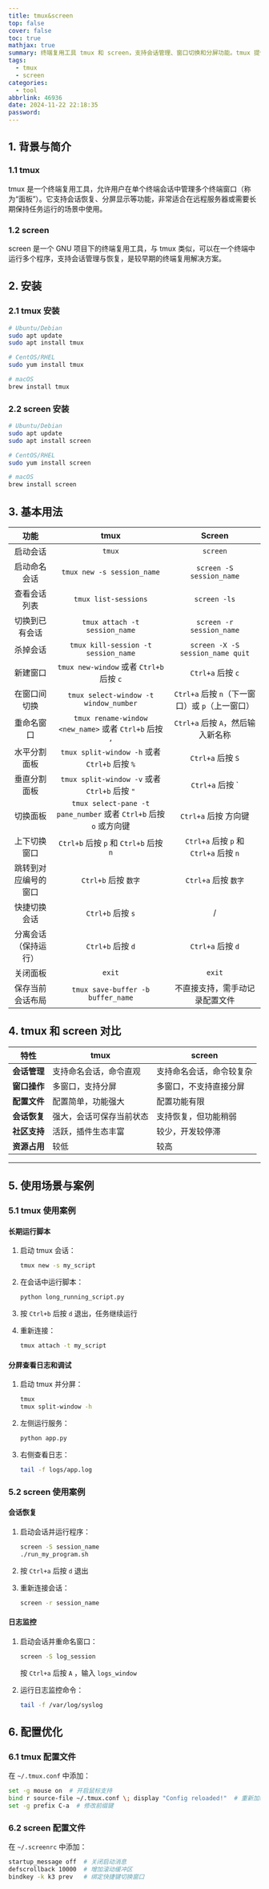 ```yaml
---
title: tmux&screen
top: false
cover: false
toc: true
mathjax: true
summary: 终端复用工具 tmux 和 screen，支持会话管理、窗口切换和分屏功能。tmux 提供更多的分屏与会话恢复功能，screen 适合简单的会话管理。
tags:
  - tmux
  - screen
categories:
  - tool
abbrlink: 46936
date: 2024-11-22 22:18:35
password:
---
```


## 1. 背景与简介

### 1.1 tmux

tmux 是一个终端复用工具，允许用户在单个终端会话中管理多个终端窗口（称为“面板”）。它支持会话恢复、分屏显示等功能，非常适合在远程服务器或需要长期保持任务运行的场景中使用。

### 1.2 screen

screen 是一个 GNU 项目下的终端复用工具，与 tmux 类似，可以在一个终端中运行多个程序，支持会话管理与恢复，是较早期的终端复用解决方案。



## 2. 安装

### 2.1 tmux 安装

```bash
# Ubuntu/Debian
sudo apt update
sudo apt install tmux

# CentOS/RHEL
sudo yum install tmux

# macOS
brew install tmux
```



### 2.2 screen 安装

```bash
# Ubuntu/Debian
sudo apt update
sudo apt install screen

# CentOS/RHEL
sudo yum install screen

# macOS
brew install screen
```



## 3. 基本用法

|         功能         |                             tmux                             |                     Screen                      |
| :------------------: | :----------------------------------------------------------: | :---------------------------------------------: |
|       启动会话       |                            `tmux`                            |                    `screen`                     |
|     启动命名会话     |                  `tmux new -s session_name`                  |            `screen -S session_name`             |
|     查看会话列表     |                     `tmux list-sessions`                     |                  `screen -ls`                   |
|    切换到已有会话    |                `tmux attach -t session_name`                 |            `screen -r session_name`             |
|       杀掉会话       |             `tmux kill-session -t session_name`              |        `screen -X -S session_name quit`         |
|       新建窗口       |           `tmux new-window` 或者 `Ctrl+b` 后按 `c`           |                `Ctrl+a` 后按 `c`                |
|     在窗口间切换     |            `tmux select-window -t window_number`             | `Ctrl+a` 后按 `n`（下一窗口）或 `p`（上一窗口） |
|      重命名窗口      |    `tmux rename-window <new_name>` 或者 `Ctrl+b` 后按 `,`    |        `Ctrl+a` 后按 `A`，然后输入新名称        |
|     水平分割面板     |        `tmux split-window -h` 或者 `Ctrl+b` 后按 `%`         |                `Ctrl+a` 后按 `S`                |
|     垂直分割面板     |         `tmux split-window -v` 或者`Ctrl+b` 后按 `"`         |                `Ctrl+a` 后按 `|`                |
|       切换面板       | `tmux select-pane -t pane_number` 或者 `Ctrl+b` 后按 `o` 或方向键 |              `Ctrl+a` 后按 方向键               |
|     上下切换窗口     |            `Ctrl+b` 后按 `p` 和 `Ctrl+b` 后按 `n`            |     `Ctrl+a` 后按 `p` 和  `Ctrl+a` 后按 `n`     |
| 跳转到对应编号的窗口 |                     `Ctrl+b` 后按 `数字`                     |              `Ctrl+a` 后按 `数字`               |
|     快捷切换会话     |                      `Ctrl+b` 后按 `s`                       |                        /                        |
| 分离会话（保持运行） |                      `Ctrl+b` 后按 `d`                       |                `Ctrl+a` 后按 `d`                |
|       关闭面板       |                            `exit`                            |                     `exit`                      |
|   保存当前会话布局   |              `tmux save-buffer -b buffer_name`               |         不直接支持，需手动记录配置文件          |



## 4. tmux 和 screen 对比

| 特性         | tmux                     | screen                   |
| ------------ | ------------------------ | ------------------------ |
| **会话管理** | 支持命名会话，命令直观   | 支持命名会话，命令较复杂 |
| **窗口操作** | 多窗口，支持分屏         | 多窗口，不支持直接分屏   |
| **配置文件** | 配置简单，功能强大       | 配置功能有限             |
| **会话恢复** | 强大，会话可保存当前状态 | 支持恢复，但功能稍弱     |
| **社区支持** | 活跃，插件生态丰富       | 较少，开发较停滞         |
| **资源占用** | 较低                     | 较高                     |

------



## 5. 使用场景与案例

### 5.1 tmux 使用案例

#### 长期运行脚本

1. 启动 tmux 会话：

   ```bash
   tmux new -s my_script
   ```

2. 在会话中运行脚本：

   ```bash
   python long_running_script.py
   ```

3. 按 `Ctrl+b` 后按 `d` 退出，任务继续运行

4. 重新连接：

   ```bash
   tmux attach -t my_script
   ```

#### 分屏查看日志和调试

1. 启动 tmux 并分屏：

   ```bash
   tmux
   tmux split-window -h
   ```

2. 左侧运行服务：

   ```bash
   python app.py
   ```

3. 右侧查看日志：

   ```bash
   tail -f logs/app.log
   ```



### 5.2 screen 使用案例

#### 会话恢复

1. 启动会话并运行程序：

   ```bash
   screen -S session_name
   ./run_my_program.sh
   ```

2. 按 `Ctrl+a` 后按 `d` 退出

3. 重新连接会话：

   ```bash
   screen -r session_name
   ```

#### 日志监控

1. 启动会话并重命名窗口：

   ```bash
   screen -S log_session
   ```

   按 `Ctrl+a` 后按 `A` ，输入 `logs_window`

2. 运行日志监控命令：

   ```bash
   tail -f /var/log/syslog
   ```





## 6. 配置优化

### 6.1 tmux 配置文件

在 `~/.tmux.conf` 中添加：

```bash
set -g mouse on  # 开启鼠标支持
bind r source-file ~/.tmux.conf \; display "Config reloaded!"  # 重新加载配置
set -g prefix C-a  # 修改前缀键
```



### 6.2 screen 配置文件

在 `~/.screenrc` 中添加：

```bash
startup_message off  # 关闭启动消息
defscrollback 10000  # 增加滚动缓冲区
bindkey -k k3 prev   # 绑定快捷键切换窗口
```
